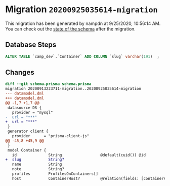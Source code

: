 # Migration `20200925035614-migration`

This migration has been generated by nampdn at 9/25/2020, 10:56:14 AM.
You can check out the [state of the schema](./schema.prisma) after the migration.

## Database Steps

```sql
ALTER TABLE `camp_dev`.`Container` ADD COLUMN `slug` varchar(191)  ;
```

## Changes

```diff
diff --git schema.prisma schema.prisma
migration 20200913223711-migration..20200925035614-migration
--- datamodel.dml
+++ datamodel.dml
@@ -1,7 +1,7 @@
 datasource DS {
   provider = "mysql"
-  url = "***"
+  url = "***"
 }
 generator client {
   provider      = "prisma-client-js"
@@ -45,8 +45,9 @@
 }
 model Container {
   id              String                 @default(cuid()) @id
+  slug            String?
   name            String
   note            String?
   profiles        ProfilesOnContainers[]
   host            ContainerHost?         @relation(fields: [containerHostId], references: [id])
```


